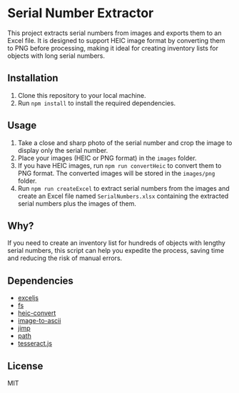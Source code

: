# Serial Number Extractor

This project extracts serial numbers from images and exports them to an Excel file. It is designed to support HEIC image format by converting them to PNG before processing, making it ideal for creating inventory lists for objects with long serial numbers.

## Installation

1. Clone this repository to your local machine.
2. Run `npm install` to install the required dependencies.

## Usage

1. Take a close and sharp photo of the serial number and crop the image to display only the serial number.
2. Place your images (HEIC or PNG format) in the `images` folder.
3. If you have HEIC images, run `npm run convertHeic` to convert them to PNG format. The converted images will be stored in the `images/png` folder.
4. Run `npm run createExcel` to extract serial numbers from the images and create an Excel file named `SerialNumbers.xlsx` containing the extracted serial numbers plus the images of them.

## Why?

If you need to create an inventory list for hundreds of objects with lengthy serial numbers, this script can help you expedite the process, saving time and reducing the risk of manual errors.

## Dependencies

- [exceljs](https://www.npmjs.com/package/exceljs)
- [fs](https://www.npmjs.com/package/fs)
- [heic-convert](https://www.npmjs.com/package/heic-convert)
- [image-to-ascii](https://www.npmjs.com/package/image-to-ascii)
- [jimp](https://www.npmjs.com/package/jimp)
- [path](https://www.npmjs.com/package/path)
- [tesseract.js](https://www.npmjs.com/package/tesseract.js)

## License

MIT
